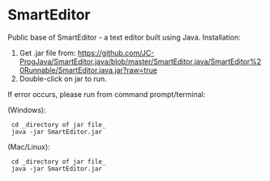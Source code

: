 # SmartEditor
Public base of SmartEditor - a text editor built using Java.
Installation:
  1. Get .jar file from: https://github.com/JC-ProgJava/SmartEditor.java/blob/master/SmartEditor.java/SmartEditor%20Runnable/SmartEditor.java.jar?raw=true
  2. Double-click on jar to run.
  
  If error occurs, please run from command prompt/terminal:
  
  (Windows):
  
 
     cd _directory of jar file_
     java -jar SmartEditor.jar
     
     
  (Mac/Linux):
  
  
     cd _directory of jar file_
     java -jar SmartEditor.jar
